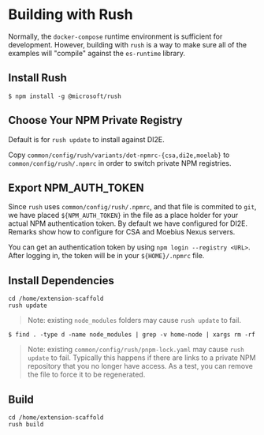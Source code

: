 # Building with Rush

Normally, the `docker-compose` runtime environment is sufficient for development.
However, building with `rush` is a way to make sure all of the examples
will "compile" against the `es-runtime` library.

## Install Rush

```
$ npm install -g @microsoft/rush
```

## Choose Your NPM Private Registry

Default is for `rush update` to install against DI2E.

Copy `common/config/rush/variants/dot-npmrc-{csa,di2e,moelab}`
to `common/config/rush/.npmrc`
in order to switch private NPM registries.

## Export NPM_AUTH_TOKEN

Since `rush` uses `common/config/rush/.npmrc`, and that file is commited
to `git`, we have placed `${NPM_AUTH_TOKEN}` in the file
as a place holder for your actual NPM authentication token.
By default we have configured for DI2E.
Remarks show how to configure for CSA and Moebius Nexus servers.

You can get an authentication token by using `npm login --registry <URL>`.
After logging in, the token will be in your `${HOME}/.npmrc` file.

## Install Dependencies

```
cd /home/extension-scaffold
rush update
```

> Note: existing `node_modules` folders may cause `rush update` to fail.
```
$ find . -type d -name node_modules | grep -v home-node | xargs rm -rf
```

> Note: existing `common/config/rush/pnpm-lock.yaml` may cause `rush update` to fail.
> Typically this happens if there are links to a private NPM repository that you no longer have access.
> As a test, you can remove the file to force it to be regenerated.

## Build

```
cd /home/extension-scaffold
rush build
```
